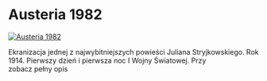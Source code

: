 Austeria 1982 
=============
[![Austeria 1982 ](http://vidos.pl/images/player.gif)](http://vidos.pl/austeria-1982)

 Ekranizacja jednej z najwybitniejszych powieści Juliana Stryjkowskiego. Rok 1914. Pierwszy dzień i pierwsza noc I Wojny Światowej. Przy zobacz pełny opis
